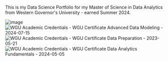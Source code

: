 This is my Data Science Portfolio for my Master of Science in Data Analytics from Western Governor's University - earned Summer 2024.

![image](https://github.com/jschmidt1041/Data-Portfolio/assets/134094475/02105545-f777-4115-8554-47a072042322)
![WGU Academic Credentials - WGU Certificate Advanced Data Modeling - 2024-07-15](https://github.com/user-attachments/assets/dceaed73-2038-4e77-a29e-7b389f367eea) ![WGU Academic Credentials - WGU Certificate Data Preparation - 2023-05-21](https://github.com/user-attachments/assets/780f031b-9854-4bc8-89b6-5435a1763b29) ![WGU Academic Credentials - WGU Certificate Data Analytics Fundamentals - 2024-05-05](https://github.com/user-attachments/assets/6313a025-1bd0-4c44-8d75-454e2ef8f751)
